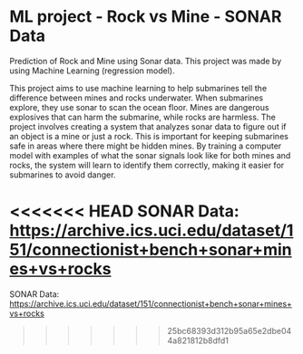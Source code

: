 # ML project - Rock vs Mine - SONAR Data
 
Prediction of Rock and Mine using Sonar data. This project was made by using Machine Learning (regression model).

This project aims to use machine learning to help submarines tell the difference between mines and rocks underwater. When submarines explore, they use sonar to scan the ocean floor. Mines are dangerous explosives that can harm the submarine, while rocks are harmless. The project involves creating a system that analyzes sonar data to figure out if an object is a mine or just a rock. This is important for keeping submarines safe in areas where there might be hidden mines. By training a computer model with examples of what the sonar signals look like for both mines and rocks, the system will learn to identify them correctly, making it easier for submarines to avoid danger.

<<<<<<< HEAD
SONAR Data: https://archive.ics.uci.edu/dataset/151/connectionist+bench+sonar+mines+vs+rocks
=======
SONAR Data: https://archive.ics.uci.edu/dataset/151/connectionist+bench+sonar+mines+vs+rocks
>>>>>>> 25bc68393d312b95a65e2dbe044a821812b8dfd1
